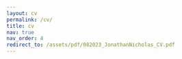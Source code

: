 ```yaml
---
layout: cv
permalink: /cv/
title: cv
nav: true
nav_order: 4
redirect_to: /assets/pdf/082023_JonathanNicholas_CV.pdf
---
```

